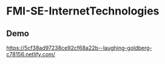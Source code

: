# FMI-SE-InternetTechnologies

## Demo
https://5cf38ad97238ce92cf68a22b--laughing-goldberg-c78156.netlify.com/
